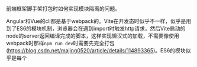 前端框架脚手架打包时如何实现模块隔离的问题。

Angular和Vue的cli都是基于webpack的。Vite在开发态时似乎不一样，似乎是用到了ES6的模块机制，浏览器会在遇到import时触发http请求，然后Vite启动的node的server返回编译完成的脚本，这样实现懒汉式的加载，不需要像使用webpack时那样`npm run dev`时需要先完全打包(https://blog.csdn.net/majing0520/article/details/114893365)。ES6的模块似乎是每个<script>作为一个模块(JavaScript高级程序设计 第4版 ISBN-9787115545381)，CommonJS，AMD的规范定义的模块才更像Java的import的作用。不管怎么样，至少在build的时候应该都需要打包，然后就有一个问题，如果不同的组件的js中都命名了同名变量，如果单纯把这些js按依赖的拓扑图顺序整合到一起，那么变量就都处在一个作用域下，就会出现变量名冲突。所以webpack这类工具在打包时必然都需要生成浏览器里能生效的js，实现CommonJS，AMD这种规范中定义的import，export语义，让不同模块代码处在不同命名空间下。

看到了[这个](https://webpack.toobug.net/zh-cn/chapter2/amd.html)文档。这个里面有例子，示范了webpack是如何把CommonJS，AMD规范定义的模块机制在浏览器中实现。

以webpack打包CommonJS的例子来看：

---

入口文件`example1.1.js`：

```javascript
var example2 = require('./example1.2');
example2.sayHello();
```

被依赖的`example1.2.js`：

```javascript
var me = {
    sayHello:function(){
        alert('hello world!');
    }
};
module.exports = me;
```

使用webpack编译后的代码为(https://github.com/TooBug/webpack-guide/blob/master/examples/chapter2/commonjs/bundle1.1.js)：

```javascript
/******/ (function(modules) { // webpackBootstrap
/******/ 	// The module cache
/******/ 	var installedModules = {};

/******/ 	// The require function
/******/ 	function __webpack_require__(moduleId) {

/******/ 		// Check if module is in cache
/******/ 		if(installedModules[moduleId])
/******/ 			return installedModules[moduleId].exports;

/******/ 		// Create a new module (and put it into the cache)
/******/ 		var module = installedModules[moduleId] = {
/******/ 			exports: {},
/******/ 			id: moduleId,
/******/ 			loaded: false
/******/ 		};

/******/ 		// Execute the module function
/******/ 		modules[moduleId].call(module.exports, module, module.exports, __webpack_require__);

/******/ 		// Flag the module as loaded
/******/ 		module.loaded = true;

/******/ 		// Return the exports of the module
/******/ 		return module.exports;
/******/ 	}


/******/ 	// expose the modules object (__webpack_modules__)
/******/ 	__webpack_require__.m = modules;

/******/ 	// expose the module cache
/******/ 	__webpack_require__.c = installedModules;

/******/ 	// __webpack_public_path__
/******/ 	__webpack_require__.p = "";

/******/ 	// Load entry module and return exports
/******/ 	return __webpack_require__(0);
/******/ })
/************************************************************************/
/******/ ([
/* 0 */
/***/ function(module, exports, __webpack_require__) {

	var example2 = __webpack_require__(1);
	example2.sayHello();

/***/ },
/* 1 */
/***/ function(module, exports) {

	var me = {
	    sayHello:function(){
	        alert('hello world!');
	    }
	};

	module.exports = me;

/***/ }
/******/ ]);
```

---

总结一下我对这个打包产物的理解，主体是一个立即执行函数，所有模块都放在这个立即执行函数的参数里，每个模块通过包裹在function里实现了变量隔离，这个立即执行函数通过`return __webpack_require__(0);`调用了入口模块(模块ID为0的)，调用入口模块时又会加载入口模块依赖的模块`var example2 = __webpack_require__(1);`，这样就能一直下去加载所有模块。此外，通过将已经加载了的模块缓存在`installedModules`变量里，能够防止同一模块被重复加载。

参考文档里还有一个webpack打包AMD的例子：

---

一个入口文件`example2.1.js`，一个被依赖的模块`example2.2.js`。

`example2.1.js`：

```javascript
define([
    './example2.2'
],function(example2){
    example2.sayHello();
});
```

`example2.2.js`：

```javascript
define([
],function(){
    return {
        sayHello:function(){
            alert('hello world!');
        }
    };
});
```

同样使用webpack打包，只需要指定入口文件即可，webpack会处理处理好依赖：

```sh
webpack example2.1.js bundle2.1.js
```

生成的bundle2.1.js内容(https://github.com/TooBug/webpack-guide/blob/master/examples/chapter2/amd/bundle2.1.js)：

```javascript
/******/ (function(modules) { // webpackBootstrap
/******/ 	// The module cache
/******/ 	var installedModules = {};

/******/ 	// The require function
/******/ 	function __webpack_require__(moduleId) {

/******/ 		// Check if module is in cache
/******/ 		if(installedModules[moduleId])
/******/ 			return installedModules[moduleId].exports;

/******/ 		// Create a new module (and put it into the cache)
/******/ 		var module = installedModules[moduleId] = {
/******/ 			exports: {},
/******/ 			id: moduleId,
/******/ 			loaded: false
/******/ 		};

/******/ 		// Execute the module function
/******/ 		modules[moduleId].call(module.exports, module, module.exports, __webpack_require__);

/******/ 		// Flag the module as loaded
/******/ 		module.loaded = true;

/******/ 		// Return the exports of the module
/******/ 		return module.exports;
/******/ 	}


/******/ 	// expose the modules object (__webpack_modules__)
/******/ 	__webpack_require__.m = modules;

/******/ 	// expose the module cache
/******/ 	__webpack_require__.c = installedModules;

/******/ 	// __webpack_public_path__
/******/ 	__webpack_require__.p = "";

/******/ 	// Load entry module and return exports
/******/ 	return __webpack_require__(0);
/******/ })
/************************************************************************/
/******/ ([
/* 0 */
/***/ function(module, exports, __webpack_require__) {

	var __WEBPACK_AMD_DEFINE_ARRAY__, __WEBPACK_AMD_DEFINE_RESULT__;!(__WEBPACK_AMD_DEFINE_ARRAY__ = [
	    __webpack_require__(1)
	], __WEBPACK_AMD_DEFINE_RESULT__ = function(example2){
	    example2.sayHello();
	}.apply(exports, __WEBPACK_AMD_DEFINE_ARRAY__), __WEBPACK_AMD_DEFINE_RESULT__ !== undefined && (module.exports = __WEBPACK_AMD_DEFINE_RESULT__));

/***/ },
/* 1 */
/***/ function(module, exports, __webpack_require__) {

	var __WEBPACK_AMD_DEFINE_ARRAY__, __WEBPACK_AMD_DEFINE_RESULT__;!(__WEBPACK_AMD_DEFINE_ARRAY__ = [
	], __WEBPACK_AMD_DEFINE_RESULT__ = function(){
	    return {
	        sayHello:function(){
	            alert('hello world!');
	        }
	    };
	}.apply(exports, __WEBPACK_AMD_DEFINE_ARRAY__), __WEBPACK_AMD_DEFINE_RESULT__ !== undefined && (module.exports = __WEBPACK_AMD_DEFINE_RESULT__));

/***/ }
/******/ ]);
```

---

《深入浅出Node.js》(ISBN-9787115335500)第19页，Node也是把模块的代码放到一个函数里实现隔离的。

webpack应该是从入口开始，通过模块中的require和import构建模块间的依赖关系的(估计最终把模块排成一个拓扑序，放到打包后的参数里)，这样一来，猜测一个包在项目的package.json的dependencies还是devDependecies里对webpack的打包没有影响，只要下载下来了，就算把某个dependency写到了devDependencies里，webpack都能正确打包。不过如果是个纯正的Node项目的话，部署的时候应该要用`npm install --production`下载包，这时候如果写错到devDependencies里会导致包缺失。(参考https://blog.csdn.net/qq_17794813/article/details/117264569)